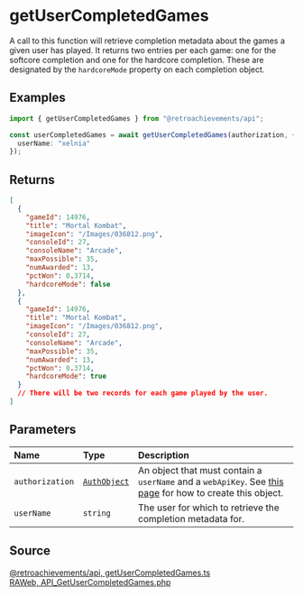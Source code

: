 # getUserCompletedGames

A call to this function will retrieve completion metadata about the games a given user has played. It returns two entries per each game: one for the softcore completion and one for the hardcore completion. These are designated by the `hardcoreMode` property on each completion object.

## Examples

```ts
import { getUserCompletedGames } from "@retroachievements/api";

const userCompletedGames = await getUserCompletedGames(authorization, {
  userName: "xelnia"
});
```

## Returns

```json
[
  {
    "gameId": 14976,
    "title": "Mortal Kombat",
    "imageIcon": "/Images/036812.png",
    "consoleId": 27,
    "consoleName": "Arcade",
    "maxPossible": 35,
    "numAwarded": 13,
    "pctWon": 0.3714,
    "hardcoreMode": false
  },
  {
    "gameId": 14976,
    "title": "Mortal Kombat",
    "imageIcon": "/Images/036812.png",
    "consoleId": 27,
    "consoleName": "Arcade",
    "maxPossible": 35,
    "numAwarded": 13,
    "pctWon": 0.3714,
    "hardcoreMode": true
  }
  // There will be two records for each game played by the user.
]
```

## Parameters

| Name            | Type                                        | Description                                                                                                                  |
| :-------------- | :------------------------------------------ | :--------------------------------------------------------------------------------------------------------------------------- |
| `authorization` | [`AuthObject`](/v1/data-models/auth-object) | An object that must contain a `userName` and a `webApiKey`. See [this page](/getting-started) for how to create this object. |
| `userName`      | `string`                                    | The user for which to retrieve the completion metadata for.                                                                  |

## Source

[@retroachievements/api, getUserCompletedGames.ts](https://github.dev/retroachievements/retroachievements-api-js/blob/main/src/user/getUserCompletedGames.ts)  
[RAWeb, API_GetUserCompletedGames.php](https://github.dev/RetroAchievements/RAWeb/blob/master/public/API/API_GetUserCompletedGames.php)
